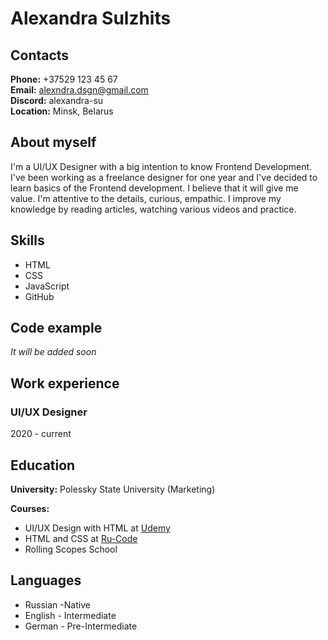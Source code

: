 # Alexandra Sulzhits
## Contacts
**Phone:** +37529 123 45 67  
**Email:** alexndra.dsgn@gmail.com  
**Discord:** alexandra-su  
**Location:** Minsk, Belarus
## About myself
I'm a UI/UX Designer with a big intention to know Frontend Development. I've been working as a freelance designer for one year and I've decided to learn basics of the Frontend development. I believe that it will give me value. I'm attentive to the details, curious, empathic. I improve my knowledge by reading articles, watching various videos and practice. 
## Skills
* HTML  
* CSS  
* JavaScript  
* GitHub  

## Code example
*It will be added soon*
## Work experience
### UI/UX Designer
2020 - current
## Education
**University:**
Polessky State University (Marketing)

**Courses:**  
* UI/UX Design with HTML at [Udemy](https://www.udemy.com/)  
* HTML and CSS at [Ru-Code](https://ru.code-basics.com/)  
* Rolling Scopes School
       
## Languages
* Russian -Native
* English - Intermediate
* German - Pre-Intermediate 
